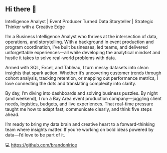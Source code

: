 ## Hi there 👋

<!--
**brandonlrice/brandonlrice** is a ✨ _special_ ✨ repository because its `README.md` (this file) appears on your GitHub profile.

Here are some ideas to get you started:

- 🔭 I’m currently working on ...
- 🌱 I’m currently learning ...
- 👯 I’m looking to collaborate on ...
- 🤔 I’m looking for help with ...
- 💬 Ask me about ...
- 📫 How to reach me: ...
- 😄 Pronouns: ...
- ⚡ Fun fact: ...
-->

Intelligence Analyst | Event Producer Turned Data Storyteller | Strategic Thinker with a Creative Edge

I’m a Business Intelligence Analyst who thrives at the intersection of data, operations, and storytelling. With a background in event production and program coordination, I’ve built businesses, led teams, and delivered unforgettable experiences—all while developing the analytical mindset and hustle it takes to solve real-world problems with data.

Armed with SQL, Excel, and Tableau, I turn messy datasets into clean insights that spark action. Whether it’s uncovering customer trends through cohort analysis, tracking retention, or mapping out performance metrics, I love connecting the dots and translating complexity into clarity.

By day, I’m diving into dashboards and solving business puzzles. By night (and weekend), I run a Bay Area event production company—juggling client needs, logistics, budgets, and live experiences. That real-time pressure taught me how to adapt fast, communicate clearly, and think five steps ahead.

I’m ready to bring my data brain and creative heart to a forward-thinking team where insights matter. If you're working on bold ideas powered by data—I’d love to be part of it.

💻 https://github.com/brandonlrice
